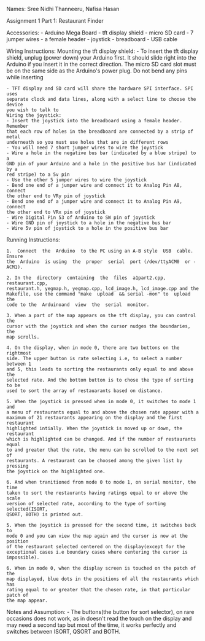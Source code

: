 Names: Sree Nidhi Thanneeru, Nafisa Hasan

Assignment 1 Part 1: Restaurant Finder

Accessories:
	- Arduino Mega Board
	- tft display shield
	- micro SD card
	- 7 jumper wires
	- a female header
	- joystick
	- breadboard
	- USB cable

Wiring Instructions:
	Mounting the tft display shield:
	- To insert the tft display shield, unplug (power down) your Arduino first.
	It should slide right into the Arduino if you insert it in the correct 
	direction. The micro SD card slot must be on the same side as the Arduino's 
	power plug. Do not bend any pins while inserting

	- TFT display and SD card will share the hardware SPI interface. SPI uses 
	separate clock and data lines, along with a select line to choose the device 
	you wish to talk to
	Wiring the joystick:
	- Insert the joystick into the breadboard using a female header. Remember 
	that each row of holes in the breadboard are connected by a strip of metal
	underneath so you must use holes that are in different rows
	- You will need 7 short jumper wires to wire the joystick
	- Wire a hole in the negative bus bar (indicated by a blue stripe) to a 
	GND pin of your Arduino and a hole in the positive bus bar (indicated by a
	red stripe) to a 5v pin
	- Use the other 5 jumper wires to wire the joystick
	- Bend one end of a jumper wire and connect it to Analog Pin A8, connect 
	the other end to VRy pin of joystick
	- Bend one end of a jumper wire and connect it to Analog Pin A9, connect 
	the other end to VRx pin of joystick
	- Wire Digital Pin 53 of Arduino to SW pin of joystick
	- Wire GND pin of joystick to a hole in the negative bus bar
	- Wire 5v pin of joystick to a hole in the positive bus bar

Running Instructions:

	1.  Connect  the  Arduino  to the PC using an A-B style  USB  cable. Ensure  
	the  Arduino  is using  the  proper  serial  port (/dev/ttyACM0  or -ACM1).

	2. In the  directory  containing  the  files  a1part2.cpp, restaurant.cpp, 
	restaurant.h, yegmap.h, yegmap.cpp, lcd_image.h, lcd_image.cpp and the 
	Makefile, use the command "make  upload  && serial -mon" to  upload  the  
	code to the  Arduinoand  view  the  serial  monitor.

	3. When a part of the map appears on the tft display, you can control the 
	cursor with the joystick and when the cursor nudges the boundaries, the 
	map scrolls.

	4. On the display, when in mode 0, there are two buttons on the rightmost 
	side. The upper button is rate selecting i.e, to select a number between 1 
	and 5, this leads to sorting the restaurants only equal to and above the 
	selected rate. And the bottom button is to chose the type of sorting to be 
	used to sort the array of restauarants based on distance.

	5. When the joystick is pressed when in mode 0, it switches to mode 1 and 
	a menu of restaurants equal to and above the chosen rate appear with a 
	maximum of 21 restaurants appearing on the display and the first restaurant 
	highlighted intially. When the joystick is moved up or down, the restaurant 
	which is highlighted can be changed. And if the number of restaurants equal 
	to and greater that the rate, the menu can be scrolled to the next set of 
	restaurants. A restaurant can be choosed among the given list by pressing 
	the joystick on the highlighted one.

	6. And when tranitioned from mode 0 to mode 1, on serial monitor, the time 
	taken to sort the restaurants having ratings equal to or above the scale 
	version of selected rate, according to the type of sorting selected(ISORT, 
	QSORT, BOTH) is printed out.

	5. When the joystick is pressed for the second time, it switches back to 
	mode 0 and you can view the map again and the cursor is now at the position 
	of the restaurant selected centered on the display(except for the 
	exceptional cases i.e boundary cases where centering the cursor is impossible).

	6. When in mode 0, when the display screen is touched on the patch of the 
	map displayed, blue dots in the positions of all the restaurants which has 
	rating equal to or greater that the chosen rate, in that particular patch of 
	the map appear.

Notes and Assumption:
	- The buttons(the button for sort selector), on rare occasions does not 
	work, as in doesn't read the touch on the display and may need a second tap
	but most of the time, it works perfectly and switches between ISORT, QSORT
	and BOTH.
